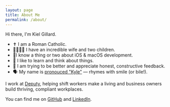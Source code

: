 ```yaml
---
layout: page
title: About Me
permalink: /about/
---
```


Hi there, I'm Kiel Gillard.

- ✝️ I am a Roman Catholic.
- 👨‍👩‍👧‍👦 I have an incredible wife and two children. 
- 📱I know a thing or two about iOS & macOS development. 
- 🤔 I like to learn and think about things.
- 💌 I am trying to be better and appreciate honest, constructive feedback.
- 🗣 My name is [pronouced "Kyle"](https://www.howtopronounce.com/kyle) — rhymes with smile (or bile!).

I work at [Deputy](https://www.deputy.com), helping shift workers make a living and business owners build thriving, compliant workplaces.

You can find me on [GitHub](https://github.com/kielgillard) and [LinkedIn](https://www.linkedin.com/in/kielgillard/).
